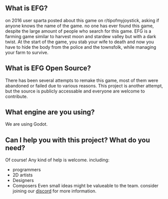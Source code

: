 ## What is EFG?
on 2016 user sparta posted about this game on r/tipofmyjoystick, asking if anyone knows the name of the game. no one has ever found this game, despite the large amount of people who search for this game.
EFG is a farming game similar to harvest moon and stardew valley but with a dark twist. At the start of the game, you stab your wife to death and now you have to hide the body from the police and the townsfolk, while managing your farm to survive.

## What is EFG Open Source?
There has been several attempts to remake this game, most of them were abandoned or failed due to various reasons. This project is another attempt, but the source is publicly accessable and everyone are welcome to contribute.

## What engine are you using?
We are using Godot.

## Can I help you with this project? What do you need?
Of course! Any kind of help is welcome. including:
- programmers
- 2D artists
- Designers
- Composers
Even small ideas might be valueable to the team. consider joining our [discord](https://discord.gg/gYeNEDv) for more information.
